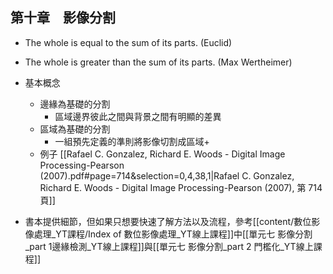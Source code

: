 ## 第十章　影像分割
- The whole is equal to the sum of its parts. (Euclid) 
- The whole is greater than the sum of its parts. (Max Wertheimer)
- 基本概念
	- 邊緣為基礎的分割
		- 區域邊界彼此之間與背景之間有明顯的差異
	- 區域為基礎的分割
		- 一組預先定義的準則將影像切割成區域+
	- 例子 [[Rafael C. Gonzalez, Richard E. Woods - Digital Image Processing-Pearson (2007).pdf#page=714&selection=0,4,38,1|Rafael C. Gonzalez, Richard E. Woods - Digital Image Processing-Pearson (2007), 第 714 頁]]

- 書本提供細節，但如果只想要快速了解方法以及流程，參考[[content/數位影像處理_YT課程/Index of 數位影像處理_YT線上課程]]中[[單元七 影像分割_part 1邊緣檢測_YT線上課程]]與[[單元七 影像分割_part 2 門檻化_YT線上課程]]